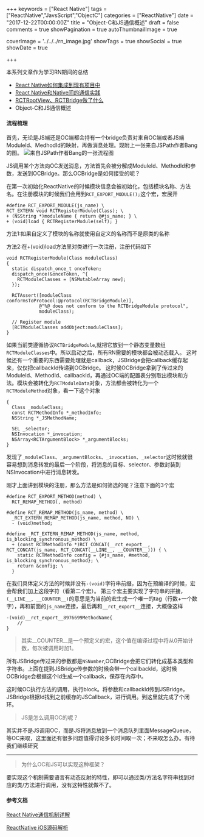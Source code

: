 +++
keywords = ["React Native"]
tags = ["ReactNative","JavsScript","ObjectC"]
categories = ["ReactNative"]
date = "2017-12-22T00:00:00Z"
title = "Object-C和JS通信概述"
draft = false
comments = true
showPagination = true
autoThumbnailImage = true

coverImage = '../../../rn_image.jpg'
showTags = true
showSocial = true
showDate = true

+++

本系列文章作为学习RN期间的总结

- [React Native如何集成到现有项目中](https://linkrober.github.io/bookshelf/2017/10/react-native%E5%A6%82%E4%BD%95%E9%9B%86%E6%88%90%E5%88%B0%E7%8E%B0%E6%9C%89%E9%A1%B9%E7%9B%AE%E4%B8%AD/)
- [React Native和Native间的通信实践](https://linkrober.github.io/bookshelf/2017/10/react-native%E5%92%8Cnative%E9%97%B4%E7%9A%84%E9%80%9A%E4%BF%A1/)
- [RCTRootView、RCTBridge做了什么](https://linkrober.github.io/bookshelf/2017/10/rctrootviewrctbridge%E5%81%9A%E4%BA%86%E4%BB%80%E4%B9%88/)
-  Object-C和JS通信概述

<!--more-->


#### 流程梳理
首先，无论是JS端还是OC端都会持有一个bridge负责对来自OC端或者JS端ModuleId、MedhodId的映射，再做消息处理。现附上一张来自JSPath作者Bang的图。
![来自JSPath作者Bang的一张流程图](../../../来自JSPath作者Bang的一张流程图.png)

JS调用某个方法向OC发送消息，方法首先会被分解成ModuleId、MethodId和参数，发送到OCBridge。那么OCBridge是如何接受的呢？

在第一次初始化ReactNative的时候模块信息会被初始化，包括模块名称、方法名。在注册模块的时候我们会用到`RCT_EXPORT_MODULE();`这个宏，宏展开
```
#define RCT_EXPORT_MODULE(js_name) \
RCT_EXTERN void RCTRegisterModule(Class); \
+ (NSString *)moduleName { return @#js_name; } \
+ (void)load { RCTRegisterModule(self); }
```
方法1:如果自定义了模块的名称就使用自定义的名称而不是原类的名称

方法2:在+(void)load方法里对类进行一次注册，注册代码如下
```
void RCTRegisterModule(Class moduleClass)
{
  static dispatch_once_t onceToken;
  dispatch_once(&onceToken, ^{
    RCTModuleClasses = [NSMutableArray new];
  });

  RCTAssert([moduleClass conformsToProtocol:@protocol(RCTBridgeModule)],
            @"%@ does not conform to the RCTBridgeModule protocol",
            moduleClass);

  // Register module
  [RCTModuleClasses addObject:moduleClass];
}
```
如果当前类遵循协议`RCTBridgeModule`,就把它放到一个静态变量数组`RCTModuleClasses`中。所以启动之后，所有RN需要的模块都会被动态载入。
这时候还有一个重要的东西需要处理就是callback，JSBridge会把callback缓存起来，仅仅把callbackId传递到OCBridge。
这时候OCBridge拿到了传过来的ModuleId、MethodId、callbackId，再通过OC端的配置表分别取出模块和方法。模块会被转化为`RCTModuleData`对象，方法都会被转化为一个`RCTModuleMethod`对象，看一下这个对象
```
{
  Class _moduleClass;
  const RCTMethodInfo *_methodInfo;
  NSString *_JSMethodName;

  SEL _selector;
  NSInvocation *_invocation;
  NSArray<RCTArgumentBlock> *_argumentBlocks;
}
```
发现了`_moduleClass`、`_argumentBlocks`、`_invocation`、`_selector`这时候就很容易想到消息转发的最后一个阶段，将消息的目标、selector、参数封装到NSInvocation中进行消息转发。

刚才上面讲到模块的注册，那么方法是如何筛选的呢？注意下面的3个宏
```
#define RCT_EXPORT_METHOD(method) \
  RCT_REMAP_METHOD(, method)
```
```
#define RCT_REMAP_METHOD(js_name, method) \
  _RCT_EXTERN_REMAP_METHOD(js_name, method, NO) \
  - (void)method;
```
```
#define _RCT_EXTERN_REMAP_METHOD(js_name, method, is_blocking_synchronous_method) \
  + (const RCTMethodInfo *)RCT_CONCAT(__rct_export__, RCT_CONCAT(js_name, RCT_CONCAT(__LINE__, __COUNTER__))) { \
    static RCTMethodInfo config = {#js_name, #method, is_blocking_synchronous_method}; \
    return &config; \
  }
```
在我们具体定义方法的时候并没有`-(void)`字符串前缀，因为在预编译的时候，宏会帮我们加上这段字符（看第二个宏）。
第三个宏主要实现了字符串的拼接，`(__LINE__, __COUNTER__)`的意思是为当前的宏生成一个唯一的tag（行数+一个数字），再和前面的`js_name`连接，最后再和`__rct_export__`连接，大概像这样

```
-(void)__rct_export__8976699MethodName{
	//
}
```
> 其实__COUNTER__是一个预定义的宏，这个值在编译过程中将从0开始计数，每次被调用时加1。

所有JSBridge传过来的参数都是`NSNumber`,OCBridge会把它们转化成基本类型和字符串。上面在提到JSBridge传参数的时候会带一个callbackId，这时候OCBridge会根据这个Id生成一个callback，保存在内存中。

这时候OC执行方法的调用，执行block。将参数和callbackId传到JSBridge，JSBridge根据Id找到之前缓存的JSCallback，进行调用。到这里就完成了个闭环。

> JS是怎么调用OC的呢？

其实并不是JS调用OC，而是JS将消息放到一个消息队列里面MessageQueue，等OC来取，这里面还有很多问题值得讨论多长时间取一次；不来取怎么办。有待我们继续研究

---

>为什么OC和JS可以实现这种框架？

要实现这个机制需要语言有动态反射的特性，即可以通过类/方法名字符串找到对应的类/方法进行调用，没有这特性就做不了。


#### 参考文档
[React Native通信机制详解](http://blog.cnbang.net/tech/2698/)

[ReactNative iOS源码解析](http://awhisper.github.io/2016/06/24/ReactNative%E6%B5%81%E7%A8%8B%E6%BA%90%E7%A0%81%E5%88%86%E6%9E%90/)



